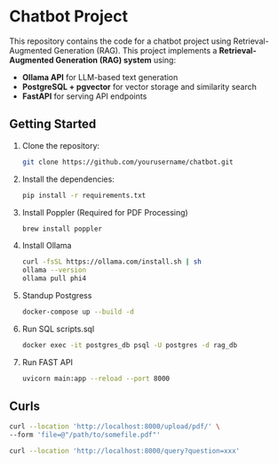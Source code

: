 # Chatbot Project

This repository contains the code for a chatbot project using Retrieval-Augmented Generation (RAG).
This project implements a **Retrieval-Augmented Generation (RAG) system** using:
- **Ollama API** for LLM-based text generation
- **PostgreSQL + pgvector** for vector storage and similarity search
- **FastAPI** for serving API endpoints

## Getting Started

1. Clone the repository:
    ```sh
    git clone https://github.com/yourusername/chatbot.git
    ```
2. Install the dependencies:
    ```sh
    pip install -r requirements.txt
    ```
3. Install Poppler (Required for PDF Processing)
    ```sh
    brew install poppler
    ```
4. Install Ollama
    ```sh
    curl -fsSL https://ollama.com/install.sh | sh
    ollama --version
    ollama pull phi4
    ```
5. Standup Postgress 
    ```sh
    docker-compose up --build -d
    ```
6. Run SQL scripts.sql
    ```sh
    docker exec -it postgres_db psql -U postgres -d rag_db
    ```
7. Run FAST API 
    ```sh
    uvicorn main:app --reload --port 8000
    ```
## Curls
```sh Upload pdf
curl --location 'http://localhost:8000/upload/pdf/' \
--form 'file=@"/path/to/somefile.pdf"'
```
```sh Query LLM
curl --location 'http://localhost:8000/query?question=xxx'
```